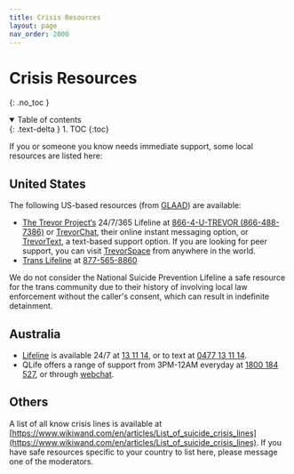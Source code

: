 ```yaml
---
title: Crisis Resources
layout: page
nav_order: 2000
---
```

# Crisis Resources
{: .no_toc }

<details open markdown="block">
  <summary>
    Table of contents
  </summary>
  {: .text-delta }
1. TOC
{:toc}
</details>


If you or someone you know needs immediate support, some local resources are listed here:

## United States
The following US-based resources (from [GLAAD](https://glaad.org/transgender/resources/)) are available:

* [The Trevor Project‘s](http://www.thetrevorproject.org/) 24/7/365 Lifeline at [866-4-U-TREVOR (866-488-7386)](tel:+18664887386) or [TrevorChat](https://www.thetrevorproject.org/get-help/), their online instant messaging option, or [TrevorText](sms:678678), a text-based support option. If you are looking for peer support, you can visit [TrevorSpace](https://www.trevorspace.org/) from anywhere in the world.
* [Trans Lifeline](http://www.translifeline.org/) at [877-565-8860](tel:+18775658860)

We do not consider the National Suicide Prevention Lifeline a safe resource for the trans community due to their history of involving local law enforcement without the caller's consent, which can result in indefinite detainment.

## Australia

* [Lifeline](https://www.lifeline.org.au) is available 24/7 at [13 11 14](tel:131114), or to text at [0477 13 11 14](tel:+61477131114).
* QLife offers a range of support from 3PM-12AM everyday at [1800 184 527](tel:1800184527), or through [webchat](https://m2.icarol.com/ConsumerRegistration.aspx?org=61795&pid=253&cc=en-US).

## Others

A list of all know crisis lines is available at [https://www.wikiwand.com/en/articles/List_of_suicide_crisis_lines](https://www.wikiwand.com/en/articles/List_of_suicide_crisis_lines). If you have safe resources specific to your country to list here, please message one of the moderators.